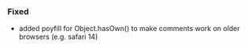 ### Fixed

- added poyfill for Object.hasOwn() to make comments work on older browsers
  (e.g. safari 14)
